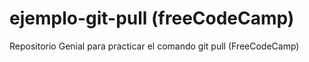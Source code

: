 # ejemplo-git-pull (freeCodeCamp)
Repositorio Genial  para practicar el comando git pull (FreeCodeCamp)
